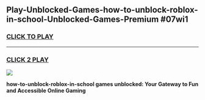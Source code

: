 
## Play-Unblocked-Games-how-to-unblock-roblox-in-school-Unblocked-Games-Premium #07wi1
<h3>
<a href="https://premium.freeplayer.one?title=how-to-unblock-roblox-in-school&ref=12M">CLICK TO PLAY</a></h3>
<hr>

<h3>
<a href="https://premium.freeplayer.one?title=how-to-unblock-roblox-in-school&ref=12M">CLICK 2 PLAY</a>
  
</h3>

<a href="https://premium.freeplayer.one?title=how-to-unblock-roblox-in-school&ref=12M"><img src="https://clearcache.store/games.png"></a>


**how-to-unblock-roblox-in-school games unblocked: Your Gateway to Fun and Accessible Online Gaming**

